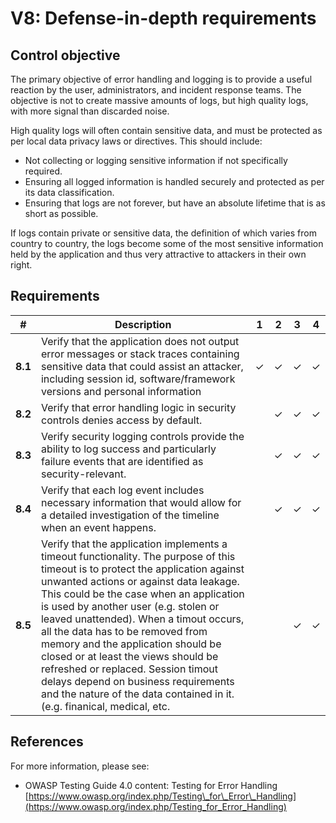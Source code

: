 # V8: Defense-in-depth requirements

## Control objective

The primary objective of error handling and logging is to provide a useful reaction by the user, administrators, and incident response teams. The objective is not to create massive amounts of logs, but high quality logs, with more signal than discarded noise.

High quality logs will often contain sensitive data, and must be protected as per local data privacy laws or directives. This should include:

- Not collecting or logging sensitive information if not specifically required.
- Ensuring all logged information is handled securely and protected as per its data classification.
- Ensuring that logs are not forever, but have an absolute lifetime that is as short as possible.

If logs contain private or sensitive data, the definition of which varies from country to country, the logs become some of the most sensitive information held by the application and thus very attractive to attackers in their own right.

## Requirements

| # | Description | 1 | 2 | 3 | 4 |
| --- | --- | --- | --- | --- | --- |
| **8.1** | Verify that the application does not output error messages or stack traces containing sensitive data that could assist an attacker, including session id, software/framework versions and personal information | ✓ | ✓ | ✓ | ✓ |
| **8.2** | Verify that error handling logic in security controls denies access by default. |   | ✓ | ✓ | ✓ |
| **8.3** | Verify security logging controls provide the ability to log success and particularly failure events that are identified as security-relevant. |   | ✓ | ✓ | ✓ |
| **8.4** | Verify that each log event includes necessary information that would allow for a detailed investigation of the timeline when an event happens. |   | ✓ | ✓ | ✓ |
| **8.5** | Verify that the application implements a timeout functionality. The purpose of this timeout is to protect the application against unwanted actions or against data leakage. This could be the case when an application is used by another user (e.g. stolen or leaved unattended). When a timout occurs, all the data has to be removed from memory and the application should be closed or at least the views should be refreshed or replaced. Session timout delays depend on business requirements and the nature of the data contained in it. (e.g. finanical, medical, etc. |   |   | ✓ | ✓ |

## References

For more information, please see:

- OWASP Testing Guide 4.0 content: Testing for Error Handling [https://www.owasp.org/index.php/Testing\_for\_Error\_Handling](https://www.owasp.org/index.php/Testing_for_Error_Handling)

